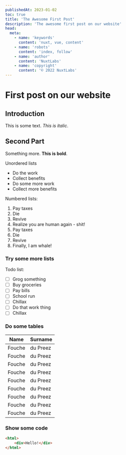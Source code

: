 ```yaml
---
publishedAt: 2023-01-02
toc: true
title: 'The Awesome First Post'
description: 'The awesome first post on our website'
head:
  meta:
    - name: 'keywords'
      content: 'nuxt, vue, content'
    - name: 'robots'
      content: 'index, follow'
    - name: 'author'
      content: 'NuxtLabs'
    - name: 'copyright'
      content: '© 2022 NuxtLabs'
---
```


# First post on our website

## Introduction

This is some text. _This is italic_.

## Second Part

Something more. **This is bold**.

Unordered lists

- Do the work
- Collect benefits
- Do some more work
- Collect more benefits

Numbered lists:

1.  Pay taxes
2.  Die
3.  Revive
4.  Realize you are human again - shit!
5.  Pay taxes
6.  Die
7.  Revive
8.  Finally, I am whale!

### Try some more lists

Todo list:

- [ ] Grog something
- [ ] Buy groceries
- [ ] Pay bills
- [ ] School run
- [ ] Chillax
- [ ] Do that work thing
- [ ] Chillax

### Do some tables

| Name | Surname |
|--|--|
| Fouche | du Preez |
| Fouche | du Preez |
| Fouche | du Preez |
| Fouche | du Preez |
| Fouche | du Preez |
| Fouche | du Preez |
| Fouche | du Preez |
| Fouche | du Preez |
| Fouche | du Preez |

### Show some code

```html
<html>
	<div>Hello!</div>
</html>
```
